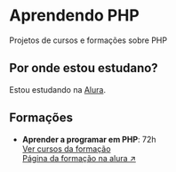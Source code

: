 # Aprendendo PHP

Projetos de cursos e formações sobre PHP

## Por onde estou estudano?

Estou estudando na [Alura](https://alura.com.br).

## Formações

- **Aprender a programar em PHP**: 72h  
  [Ver cursos da formação](./01-Aprenda-a-programar-em-php/)  
  [Página da formação na alura &#8599;](https://cursos.alura.com.br/formacao-linguagem-php)  
